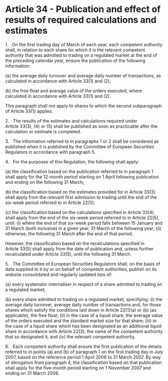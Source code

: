# Article 34 - Publication and effect of results of required calculations and estimates


1.   On the first trading day of March of each year, each competent authority shall, in relation to each share for which it is the relevant competent authority that was admitted to trading on a regulated market at the end of the preceding calendar year, ensure the publication of the following information:

(a) the average daily turnover and average daily number of transactions, as calculated in accordance with Article 33(1) and (2);

(b) the free float and average value of the orders executed, where calculated in accordance with Article 33(1) and (2).

This paragraph shall not apply to shares to which the second subparagraph of Article 33(1) applies.

2.   The results of the estimates and calculations required under Article 33(3), (4) or (5) shall be published as soon as practicable after the calculation or estimate is completed.

3.   The information referred to in paragraphs 1 or 2 shall be considered as published when it is published by the Committee of European Securities Regulators in accordance with paragraph 5.

4.   For the purposes of this Regulation, the following shall apply:

(a) the classification based on the publication referred to in paragraph 1 shall apply for the 12-month period starting on 1 April following publication and ending on the following 31 March;

(b) the classification based on the estimates provided for in Article 33(3) shall apply from the relevant first admission to trading until the end of the six-week period referred to in Article 22(5);

(c) the classification based on the calculations specified in Article 33(4) shall apply from the end of the six-week period referred to in Article 22(5), until: (i) where the end of that six-week period falls between 15 January and 31 March (both inclusive) in a given year, 31 March of the following year; (ii) otherwise, the following 31 March after the end of that period.

However, the classification based on the recalculations specified in Article 33(5) shall apply from the date of publication and, unless further recalculated under Article 33(5), until the following 31 March.

5.   The Committee of European Securities Regulators shall, on the basis of data supplied to it by or on behalf of competent authorities, publish on its website consolidated and regularly updated lists of:

(a) every systematic internaliser in respect of a share admitted to trading on a regulated market;

(b) every share admitted to trading on a regulated market, specifying: (i) the average daily turnover, average daily number of transactions and, for those shares which satisfy the conditions laid down in Article 22(1)(a) or (b) (as applicable), the free float; (ii) in the case of a liquid share, the average value of the orders executed and the standard market size for that share; (iii) in the case of a liquid share which has been designated as an additional liquid share in accordance with Article 22(3), the name of the competent authority that so designated it; and (iv) the relevant competent authority.

6.   Each competent authority shall ensure the first publication of the details referred to in points (a) and (b) of paragraph 1 on the first trading day in July 2007, based on the reference period 1 April 2006 to 31 March 2007. By way of derogation from paragraph 4, the classification based on that publication shall apply for the five-month period starting on 1 November 2007 and ending on 31 March 2008.
